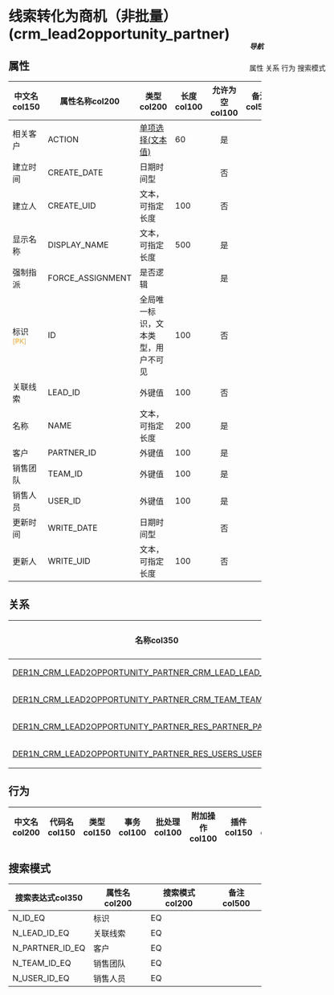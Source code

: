 # 线索转化为商机（非批量）(crm_lead2opportunity_partner)  <!-- {docsify-ignore-all} -->


## 属性
|    中文名col150 | 属性名称col200           | 类型col200     | 长度col100    |允许为空col100    |  备注col500  |
| --------   |------------| -----  | -----  | :----: | -------- |
|相关客户|ACTION|[单项选择(文本值)](index/dictionary_index#crm_lead2opportunity_partner_action "相关客户")|60|是||
|建立时间|CREATE_DATE|日期时间型||否||
|建立人|CREATE_UID|文本，可指定长度|100|否||
|显示名称|DISPLAY_NAME|文本，可指定长度|500|是||
|强制指派|FORCE_ASSIGNMENT|是否逻辑||是||
|标识<sup class="footnote-symbol"><font color=orange>[PK]</font></sup>|ID|全局唯一标识，文本类型，用户不可见|100|否||
|关联线索|LEAD_ID|外键值|100|否||
|名称|NAME|文本，可指定长度|200|是||
|客户|PARTNER_ID|外键值|100|是||
|销售团队|TEAM_ID|外键值|100|是||
|销售人员|USER_ID|外键值|100|是||
|更新时间|WRITE_DATE|日期时间型||否||
|更新人|WRITE_UID|文本，可指定长度|100|否||


## 关系

<el-row>
<el-tabs v-model="show_der">
<el-tab-pane label="从关系" name="minor">

|  名称col350   | 主实体col200   | 关系类型col200   |    备注col500  |
| -------- |---------- |-----------|----- |
|[DER1N_CRM_LEAD2OPPORTUNITY_PARTNER_CRM_LEAD_LEAD_ID](der/DER1N_CRM_LEAD2OPPORTUNITY_PARTNER_CRM_LEAD_LEAD_ID)|[线索/商机(CRM_LEAD)](module/crm/crm_lead)|1:N关系||
|[DER1N_CRM_LEAD2OPPORTUNITY_PARTNER_CRM_TEAM_TEAM_ID](der/DER1N_CRM_LEAD2OPPORTUNITY_PARTNER_CRM_TEAM_TEAM_ID)|[销售团队(CRM_TEAM)](module/crm/crm_team)|1:N关系||
|[DER1N_CRM_LEAD2OPPORTUNITY_PARTNER_RES_PARTNER_PARTNER_ID](der/DER1N_CRM_LEAD2OPPORTUNITY_PARTNER_RES_PARTNER_PARTNER_ID)|[联系人(RES_PARTNER)](module/base/res_partner)|1:N关系||
|[DER1N_CRM_LEAD2OPPORTUNITY_PARTNER_RES_USERS_USER_ID](der/DER1N_CRM_LEAD2OPPORTUNITY_PARTNER_RES_USERS_USER_ID)|[用户(RES_USERS)](module/base/res_users)|1:N关系||

</el-tab-pane>
</el-tabs>
</el-row>

## 行为
| 中文名col200    | 代码名col150    | 类型col150    | 事务col100   | 批处理col100   | 附加操作col100  | 插件col150    |  备注col300  |
| -------- |---------- |----------- |:----:|:----:|---------| ----- | ----- |

## 搜索模式
|   搜索表达式col350   |    属性名col200    |    搜索模式col200        |备注col500  |
| -------- |------------|------------|------|
|N_ID_EQ|标识|EQ||
|N_LEAD_ID_EQ|关联线索|EQ||
|N_PARTNER_ID_EQ|客户|EQ||
|N_TEAM_ID_EQ|销售团队|EQ||
|N_USER_ID_EQ|销售人员|EQ||

<div style="display: block; overflow: hidden; position: fixed; top: 140px; right: 100px;">

##### 导航
<el-anchor >
<el-anchor-link :href="`#/module/crm/crm_lead2opportunity_partner?id=属性`">
  属性
</el-anchor-link>
<el-anchor-link :href="`#/module/crm/crm_lead2opportunity_partner?id=关系`">
  关系
</el-anchor-link>
<el-anchor-link :href="`#/module/crm/crm_lead2opportunity_partner?id=行为`">
  行为
</el-anchor-link>
<el-anchor-link :href="`#/module/crm/crm_lead2opportunity_partner?id=搜索模式`">
  搜索模式
</el-anchor-link>
</el-anchor>
</div>

<script>
 const { createApp } = Vue
  createApp({
    data() {
      return {
show_der:'minor',


      }
    },
    methods: {
    }
  }).use(ElementPlus).mount('#app')
</script>